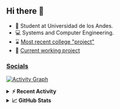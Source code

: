 ## Hi there 👋

<!--
**Daniel-VergaraM/Daniel-VergaraM** is a ✨ _special_ ✨ repository because its `README.md` (this file) appears on your GitHub profile.-->

- 🌱 Student at Universidad de los Andes.
- 💻 Systems and Computer Engineering.
- ⌛ [Most recent college "project"](https://daniel-vergaram.github.io/TallerAngular/)
- 🔨 [Current working project](https://github.com/Daniel-VergaraM/WebRTC-Video-Broadcast)


<h3><a href="https://linktr.ee/dvergaram" target="_blank">Socials</a></h3>
  


[![Activity Graph](https://github-readme-activity-graph.vercel.app/graph?username=daniel-vergaram&theme=github-dark-dimmed&custom_title=Daniel%27s%20Activity%20Graph&hide_border=true)](https://github.com/ashutosh00710/github-readme-activity-graph)

<!--START_SECTION:activity-->

<!--END_SECTION:activity-->

<details> <summary> <b>⚡ Recent Activity</b> </summary>
  
<!--START_SECTION:waka-->
![Code Time](http://img.shields.io/badge/Code%20Time-291%20hrs%2053%20mins-blue)

![Lines of code](https://img.shields.io/badge/From%20Hello%20World%20I%27ve%20Written-4.7%20million%20lines%20of%20code-blue)

**🐱 My GitHub Data** 

> 📦 17.4 kB Used in GitHub's Storage 
 > 
> 🏆 338 Contributions in the Year 2025
 > 
> 🚫 Not Opted to Hire
 > 
> 📜 8 Public Repositories 
 > 
> 🔑 8 Private Repositories 
 > 
**I'm an Early 🐤** 

```text
🌞 Morning                542 commits         ████████░░░░░░░░░░░░░░░░░   33.62 % 
🌆 Daytime                510 commits         ████████░░░░░░░░░░░░░░░░░   31.64 % 
🌃 Evening                423 commits         ███████░░░░░░░░░░░░░░░░░░   26.24 % 
🌙 Night                  137 commits         ██░░░░░░░░░░░░░░░░░░░░░░░   08.50 % 
```


📊 **This Week I Spent My Time On** 

```text
🕑︎ Time Zone: America/Bogota

💬 Programming Languages: 
C++                      4 hrs 24 mins       ███████████████░░░░░░░░░░   58.89 % 
CMake                    54 mins             ███░░░░░░░░░░░░░░░░░░░░░░   12.05 % 
Bash                     45 mins             ███░░░░░░░░░░░░░░░░░░░░░░   10.09 % 
Git Config               29 mins             ██░░░░░░░░░░░░░░░░░░░░░░░   06.49 % 
JSON                     22 mins             █░░░░░░░░░░░░░░░░░░░░░░░░   05.09 % 

🐱‍💻 Projects: 
CustomTools              4 hrs 30 mins       ███████████████░░░░░░░░░░   60.33 % 
grep                     2 hrs 29 mins       ████████░░░░░░░░░░░░░░░░░   33.40 % 
dot-files                10 mins             █░░░░░░░░░░░░░░░░░░░░░░░░   02.38 % 
fineftp-server           8 mins              ░░░░░░░░░░░░░░░░░░░░░░░░░   01.81 % 
current                  7 mins              ░░░░░░░░░░░░░░░░░░░░░░░░░   01.72 % 
```


 Last Updated on 22/04/2025 00:40:33 UTC
<!--END_SECTION:waka-->

</details>

<details> <summary> <b>📈 GitHub Stats</b> </summary>
<!--START_SECTION:simplewaka-->

```txt
From: 10 June 2024 - To: 23 April 2025

Total Time: 294 hrs 9 mins

Java              136 hrs 3 mins  🟩🟩🟩🟩🟩🟩🟩🟩🟩🟩🟩🟨⬜⬜⬜⬜⬜⬜⬜⬜⬜⬜⬜⬜⬜   46.26 %
JavaScript        55 hrs 4 mins   🟩🟩🟩🟩🟨⬜⬜⬜⬜⬜⬜⬜⬜⬜⬜⬜⬜⬜⬜⬜⬜⬜⬜⬜⬜   18.72 %
TypeScript        41 hrs 42 mins  🟩🟩🟩🟨⬜⬜⬜⬜⬜⬜⬜⬜⬜⬜⬜⬜⬜⬜⬜⬜⬜⬜⬜⬜⬜   14.18 %
Bash              12 hrs 18 mins  🟩⬜⬜⬜⬜⬜⬜⬜⬜⬜⬜⬜⬜⬜⬜⬜⬜⬜⬜⬜⬜⬜⬜⬜⬜   04.18 %
Python            7 hrs 17 mins   🟨⬜⬜⬜⬜⬜⬜⬜⬜⬜⬜⬜⬜⬜⬜⬜⬜⬜⬜⬜⬜⬜⬜⬜⬜   02.48 %
```

<!--END_SECTION:simplewaka-->
</details>

